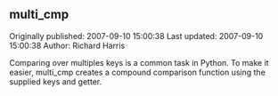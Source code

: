 ## multi_cmp

Originally published: 2007-09-10 15:00:38
Last updated: 2007-09-10 15:00:38
Author: Richard Harris

Comparing over multiples keys is a common task in Python. To make it easier, multi_cmp creates a compound comparison function using the supplied keys and getter.
